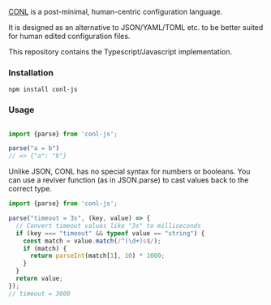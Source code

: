[CONL](https://github.com/ConradIrwin/conl) is a post-minimal, human-centric configuration language.

It is designed as an alternative to JSON/YAML/TOML etc. to be better suited for human edited configuration files.

This repository contains the Typescript/Javascript implementation.

### Installation

```
npm install conl-js
```

### Usage

```typescript

import {parse} from 'conl-js';

parse("a = b")
// => {"a": "b"}
```

Unlike JSON, CONL has no special syntax for numbers or booleans. You can use a reviver function (as in JSON.parse) to cast values back to the correct type.

```typescript
import {parse} from 'conl-js';

parse("timeout = 3s", (key, value) => {
  // Convert timeout values like "3s" to milliseconds
  if (key === "timeout" && typeof value == "string") {
    const match = value.match(/^(\d+)s$/);
    if (match) {
      return parseInt(match[1], 10) * 1000;
    }
  }
  return value;
});
// timeout = 3000
```

